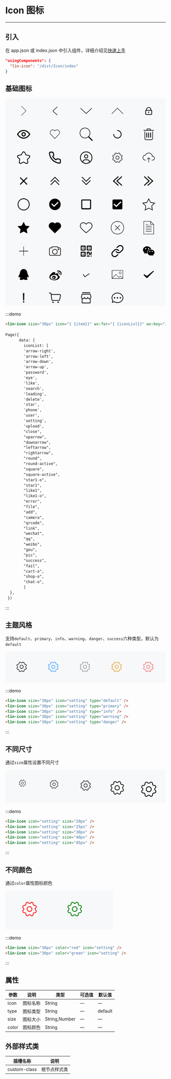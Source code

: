 # Icon 图标

---

## 引入

在 app.json 或 index.json 中引入组件，详细介绍见[快速上手](/#/start)

```json
"usingComponents": {
  "lin-icon": "/dist/Icon/index"
}
```

## 基础图标

<div class='demo-block'>
<img src='../../componentImage/icon/base.png' />
</div>

:::demo

```html
<lin-icon size="30px" icon="{ {item}}" wx:for="{ {iconList}}" wx:key="item" />

Page({ 
      data: {
        iconList: [
        'arrow-right',
        'arrow-left',
        'arrow-down',
        'arrow-up',
        'password',
        'eye',
        'like',
        'search',
        'loading',
        'delete',
        'star',
        'phone',
        'user',
        'setting',
        'upload',
        "close",
        "uparrow",
        "downarrow",
        "leftarrow",
        "rightarrow",
        "round",
        "round-active",
        "square",
        "square-active",
        "star1-o",
        "star1",
        "like1",
        "like1-o",
        "error",
        "file",
        "add",
        "camera",
        "qrcode",
        "link",
        "wechat",
        "qq",
        "weibo",
        "gou",
        "pic",
        "success",
        "fail",
        "cart-o",
        "shop-o",
        "chat-o",
        ]
  },
 })
```

:::

## 主题风格

支持`default`、`primary`、`info`、`warning`、`danger`、`success`六种类型，默认为`default`

<div class='demo-block'>
<img src='../../componentImage/icon/type.png' />
</div>

:::demo

```html
<lin-icon size="30px" icon="setting" type="default" />
<lin-icon size="30px" icon="setting" type="primary" />
<lin-icon size="30px" icon="setting" type="info" />
<lin-icon size="30px" icon="setting" type="warning" />
<lin-icon size="30px" icon="setting" type="danger" />
```

:::

## 不同尺寸

通过`size`属性设置不同尺寸

<div class='demo-block'>
<img src='../../componentImage/icon/size.png' />
</div>

:::demo

```html
<lin-icon icon="setting" size="20px" />
<lin-icon icon="setting" size="25px" />
<lin-icon icon="setting" size="30px" />
<lin-icon icon="setting" size="40px" />
<lin-icon icon="setting" size="45px" />
```

:::

## 不同颜色

通过`color`属性图标颜色

<div class='demo-block'>
<img src='../../componentImage/icon/color.png' />
</div>

:::demo

```html
<lin-icon size="30px" color="red" icon="setting" />
<lin-icon size="30px" color="green" icon="setting" />
```

:::

## 属性

| 参数  | 说明     | 类型          | 可选值 | 默认值  |
| ----- | -------- | ------------- | ------ | ------- |
| icon  | 图标名称 | String        | —      | —       |
| type  | 图标类型 | String        | —      | default |
| size  | 图标大小 | String,Number | —      | —       |
| color | 图标颜色 | String        | —      | —       |

## 外部样式类

| 插槽名称     | 说明         |
| ------------ | ------------ |
| custom-class | 根节点样式类 |
